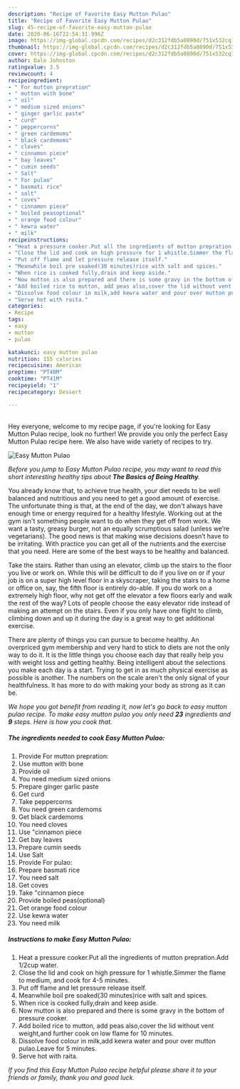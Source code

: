 ```yaml
---
description: "Recipe of Favorite Easy Mutton Pulao"
title: "Recipe of Favorite Easy Mutton Pulao"
slug: 45-recipe-of-favorite-easy-mutton-pulao
date: 2020-06-16T22:54:31.996Z
image: https://img-global.cpcdn.com/recipes/d2c312fdb5a0890d/751x532cq70/easy-mutton-pulao-recipe-main-photo.jpg
thumbnail: https://img-global.cpcdn.com/recipes/d2c312fdb5a0890d/751x532cq70/easy-mutton-pulao-recipe-main-photo.jpg
cover: https://img-global.cpcdn.com/recipes/d2c312fdb5a0890d/751x532cq70/easy-mutton-pulao-recipe-main-photo.jpg
author: Dale Johnston
ratingvalue: 3.5
reviewcount: 4
recipeingredient:
- " For mutton prepration"
- " mutton with bone"
- " oil"
- " medium sized onions"
- " ginger garlic paste"
- " curd"
- " peppercorns"
- " green cardemoms"
- " black cardemoms"
- " cloves"
- " cinnamon piece"
- " bay leaves"
- " cumin seeds"
- " Salt"
- " For pulao"
- " basmati rice"
- " salt"
- " coves"
- " cinnamon piece"
- " boiled peasoptional"
- " orange food colour"
- " kewra water"
- " milk"
recipeinstructions:
- "Heat a pressure cooker.Put all the ingredients of mutton prepration.Add 1/2cup water."
- "Close the lid and cook on high pressure for 1 whistle.Simmer the flame to medium, and cook for 4-5 minutes."
- "Put off flame and let pressure release itself."
- "Meanwhile boil pre soaked(30 minutes)rice with salt and spices."
- "When rice is cooked fully,drain and keep aside."
- "Now mutton is also prepared and there is some gravy in the bottom of pressure cooker."
- "Add boiled rice to mutton, add peas also,cover the lid without vent weight,and further cook on low flame for 10 minutes."
- "Dissolve food colour in milk,add kewra water and pour over mutton pulao.Leave for 5 minutes."
- "Serve hot with raita."
categories:
- Recipe
tags:
- easy
- mutton
- pulao

katakunci: easy mutton pulao 
nutrition: 155 calories
recipecuisine: American
preptime: "PT40M"
cooktime: "PT41M"
recipeyield: "1"
recipecategory: Dessert

---
```

<br>
Hey everyone, welcome to my recipe page, if you're looking for Easy Mutton Pulao recipe, look no further! We provide you only the perfect Easy Mutton Pulao recipe here. We also have wide variety of recipes to try.
<br>


![Easy Mutton Pulao](https://img-global.cpcdn.com/recipes/d2c312fdb5a0890d/751x532cq70/easy-mutton-pulao-recipe-main-photo.jpg)

<i>Before you jump to Easy Mutton Pulao recipe, you may want to read this short interesting healthy tips about <strong>The Basics of Being Healthy</strong>.</i>

You already know that, to achieve true health, your diet needs to be well balanced and nutritious and you need to get a good amount of exercise. The unfortunate thing is that, at the end of the day, we don't always have enough time or energy required for a healthy lifestyle. Working out at the gym isn't something people want to do when they get off from work. We want a tasty, greasy burger, not an equally scrumptious salad (unless we’re vegetarians). The good news is that making wise decisions doesn’t have to be irritating. With practice you can get all of the nutrients and the exercise that you need. Here are some of the best ways to be healthy and balanced.

Take the stairs. Rather than using an elevator, climb up the stairs to the floor you live or work on. While this will be difficult to do if you live on or if your job is on a super high level floor in a skyscraper, taking the stairs to a home or office on, say, the fifth floor is entirely do-able. If you do work on a extremely high floor, why not get off the elevator a few floors early and walk the rest of the way? Lots of people choose the easy elevator ride instead of making an attempt on the stairs. Even if you only have one flight to climb, climbing down and up it during the day is a great way to get additional exercise. 

There are plenty of things you can pursue to become healthy. An overpriced gym membership and very hard to stick to diets are not the only way to do it. It is the little things you choose each day that really help you with weight loss and getting healthy. Being intelligent about the selections you make each day is a start. Trying to get in as much physical exercise as possible is another. The numbers on the scale aren't the only signal of your healthfulness. It has more to do with making your body as strong as it can be. 


<i>We hope you got benefit from reading it, now let's go back to easy mutton pulao recipe. To make easy mutton pulao you only need <strong>23</strong> ingredients and <strong>9</strong> steps. Here is how you cook that.
</i>

##### The ingredients needed to cook Easy Mutton Pulao:

1. Provide  For mutton prepration:
1. Use  mutton with bone
1. Provide  oil
1. You need  medium sized onions
1. Prepare  ginger garlic paste
1. Get  curd
1. Take  peppercorns
1. You need  green cardemoms
1. Get  black cardemoms
1. You need  cloves
1. Use  &#34;cinnamon piece
1. Get  bay leaves
1. Prepare  cumin seeds
1. Use  Salt
1. Provide  For pulao:
1. Prepare  basmati rice
1. You need  salt
1. Get  coves
1. Take  &#34;cinnamon piece
1. Provide  boiled peas(optional)
1. Get  orange food colour
1. Use  kewra water
1. You need  milk


##### Instructions to make Easy Mutton Pulao:

1. Heat a pressure cooker.Put all the ingredients of mutton prepration.Add 1/2cup water.
1. Close the lid and cook on high pressure for 1 whistle.Simmer the flame to medium, and cook for 4-5 minutes.
1. Put off flame and let pressure release itself.
1. Meanwhile boil pre soaked(30 minutes)rice with salt and spices.
1. When rice is cooked fully,drain and keep aside.
1. Now mutton is also prepared and there is some gravy in the bottom of pressure cooker.
1. Add boiled rice to mutton, add peas also,cover the lid without vent weight,and further cook on low flame for 10 minutes.
1. Dissolve food colour in milk,add kewra water and pour over mutton pulao.Leave for 5 minutes.
1. Serve hot with raita.


<i>If you find this Easy Mutton Pulao recipe helpful please share it to your friends or family, thank you and good luck.</i>
